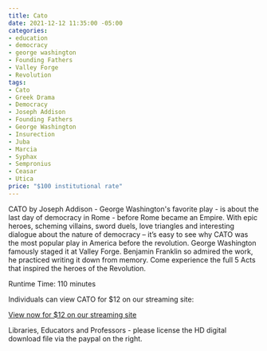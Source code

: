 ```yaml
---
title: Cato
date: 2021-12-12 11:35:00 -05:00
categories:
- education
- democracy
- george washington
- Founding Fathers
- Valley Forge
- Revolution
tags:
- Cato
- Greek Drama
- Democracy
- Joseph Addison
- Founding Fathers
- George Washington
- Insurection
- Juba
- Marcia
- Syphax
- Sempronius
- Ceasar
- Utica
price: "$100 institutional rate"
---
```


CATO by Joseph Addison - George Washington's favorite play - is about the last day of democracy in Rome - before Rome became an Empire. With epic heroes, scheming villains, sword duels, love triangles and interesting dialogue about the nature of democracy – it’s easy to see why CATO was the most popular play in America before the revolution. George Washington famously staged it at Valley Forge. Benjamin Franklin so admired the work, he practiced writing it down from memory. Come experience the full 5 Acts that inspired the heroes of the Revolution.

Runtime Time: 110 minutes

Individuals can view CATO for $12 on our streaming site:

<script src="https://gumroad.com/js/gumroad.js"></script>
<a class="gumroad-button" href="https://macmillanfilms.gumroad.com/l/ocdnb">View now for $12 on our streaming site</a>

Libraries, Educators and Professors - please license the HD digital download file via the paypal on the right.